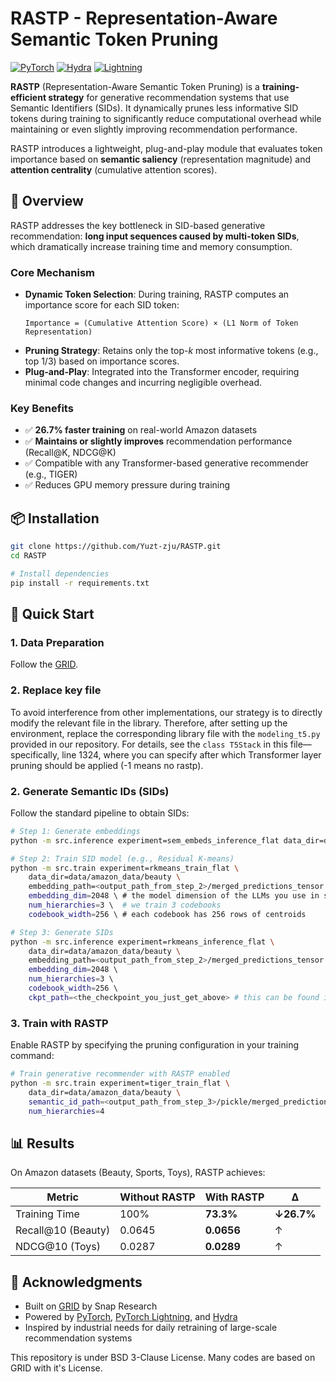 # RASTP - Representation-Aware Semantic Token Pruning

[![PyTorch](https://img.shields.io/badge/pytorch-2.0%2B-red)](https://pytorch.org/)
[![Hydra](https://img.shields.io/badge/config-hydra-89b8cd)](https://hydra.cc/)
[![Lightning](https://img.shields.io/badge/pytorch-lightning-792ee5)](https://lightning.ai/)

**RASTP** (Representation-Aware Semantic Token Pruning) is a **training-efficient strategy** for generative recommendation systems that use Semantic Identifiers (SIDs). It dynamically prunes less informative SID tokens during training to significantly reduce computational overhead while maintaining or even slightly improving recommendation performance.

RASTP introduces a lightweight, plug-and-play module that evaluates token importance based on **semantic saliency** (representation magnitude) and **attention centrality** (cumulative attention scores).

## 🚀 Overview

RASTP addresses the key bottleneck in SID-based generative recommendation: **long input sequences caused by multi-token SIDs**, which dramatically increase training time and memory consumption.

### Core Mechanism

- **Dynamic Token Selection**: During training, RASTP computes an importance score for each SID token:
  ```
  Importance = (Cumulative Attention Score) × (L1 Norm of Token Representation)
  ```
- **Pruning Strategy**: Retains only the top-*k* most informative tokens (e.g., top 1/3) based on importance scores.
- **Plug-and-Play**: Integrated into the Transformer encoder, requiring minimal code changes and incurring negligible overhead.

### Key Benefits

- ✅ **26.7% faster training** on real-world Amazon datasets
- ✅ **Maintains or slightly improves** recommendation performance (Recall@K, NDCG@K)
- ✅ Compatible with any Transformer-based generative recommender (e.g., TIGER)
- ✅ Reduces GPU memory pressure during training

## 📦 Installation

```bash
git clone https://github.com/Yuzt-zju/RASTP.git
cd RASTP

# Install dependencies
pip install -r requirements.txt
```

## 🎯 Quick Start
### 1. Data Preparation

Follow the [GRID](https://github.com/snap-research/GRID).

### 2. Replace key file

To avoid interference from other implementations, our strategy is to directly modify the relevant file in the library. Therefore, after setting up the environment, replace the corresponding library file with the `modeling_t5.py` provided in our repository. For details, see the `class T5Stack` in this file—specifically, line 1324, where you can specify after which Transformer layer pruning should be applied (-1 means no rastp). 

### 2. Generate Semantic IDs (SIDs)

Follow the standard pipeline to obtain SIDs:

```bash
# Step 1: Generate embeddings
python -m src.inference experiment=sem_embeds_inference_flat data_dir=data/amazon_data/beauty # avaiable data includes 'beauty', 'sports', and 'toys'

# Step 2: Train SID model (e.g., Residual K-means)
python -m src.train experiment=rkmeans_train_flat \
    data_dir=data/amazon_data/beauty \
    embedding_path=<output_path_from_step_2>/merged_predictions_tensor.pt \ # this can be found in the log dirs in step2
    embedding_dim=2048 \ # the model dimension of the LLMs you use in step 2. 2048 for flan-t5-xl as used in this example.
    num_hierarchies=3 \  # we train 3 codebooks
    codebook_width=256 \ # each codebook has 256 rows of centroids  

# Step 3: Generate SIDs
python -m src.inference experiment=rkmeans_inference_flat \
    data_dir=data/amazon_data/beauty \
    embedding_path=<output_path_from_step_2>/merged_predictions_tensor.pt \ 
    embedding_dim=2048 \ 
    num_hierarchies=3 \  
    codebook_width=256 \ 
    ckpt_path=<the_checkpoint_you_just_get_above> # this can be found in the log dir for training SIDs
```

### 3. Train with RASTP

Enable RASTP by specifying the pruning configuration in your training command:

```bash
# Train generative recommender with RASTP enabled
python -m src.train experiment=tiger_train_flat \
    data_dir=data/amazon_data/beauty \ 
    semantic_id_path=<output_path_from_step_3>/pickle/merged_predictions_tensor.pt \
    num_hierarchies=4 
```

## 📊 Results

On Amazon datasets (Beauty, Sports, Toys), RASTP achieves:

| Metric | Without RASTP | With RASTP | Δ |
|--------|---------------|------------|----|
| Training Time | 100% | **73.3%** | **↓26.7%** |
| Recall@10 (Beauty) | 0.0645 | **0.0656** | ↑ |
| NDCG@10 (Toys) | 0.0287 | **0.0289** | ↑ |
## 🤝 Acknowledgments

- Built on [GRID](https://github.com/snap-research/GRID) by Snap Research
- Powered by [PyTorch](https://pytorch.org/), [PyTorch Lightning](https://lightning.ai/), and [Hydra](https://hydra.cc/)
- Inspired by industrial needs for daily retraining of large-scale recommendation systems

This repository is under BSD 3-Clause License. Many codes are based on GRID with it's License.